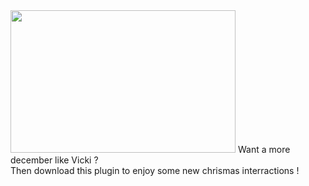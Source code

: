 <img width="360px" height="228px" src="http://www.comment-contacter.fr/images/easyblog_articles/188/pere-noel.jpg">
Want a more december like Vicki ?<br>
Then download this plugin to enjoy some new chrismas interractions !<br>

